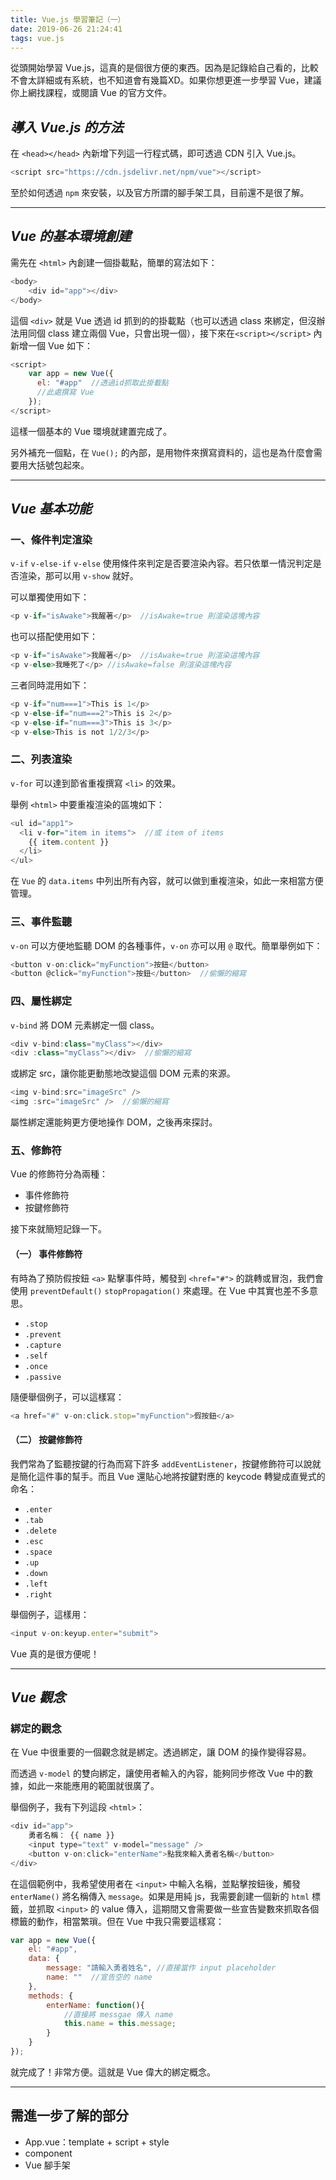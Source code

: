 ```yaml
---
title: Vue.js 學習筆記（一）
date: 2019-06-26 21:24:41
tags: vue.js
---
```

從頭開始學習 Vue.js，這真的是個很方便的東西。因為是記錄給自己看的，比較不會太詳細或有系統，也不知道會有幾篇XD。如果你想更進一步學習 Vue，建議你上網找課程，或閱讀 Vue 的官方文件。

<!--more-->

*導入 Vue.js 的方法*
---
在 `<head></head>` 內新增下列這一行程式碼，即可透過 CDN 引入 Vue.js。
```javascript
<script src="https://cdn.jsdelivr.net/npm/vue"></script>
```

至於如何透過 `npm` 來安裝，以及官方所謂的腳手架工具，目前還不是很了解。

---

*Vue 的基本環境創建*
---
需先在 `<html>` 內創建一個掛載點，簡單的寫法如下：
```javascript
<body>
    <div id="app"></div>
</body>
```
這個 `<div>` 就是 Vue 透過 id 抓到的的掛載點（也可以透過 class 來綁定，但沒辦法用同個 class 建立兩個 Vue，只會出現一個），接下來在`<script></script>` 內新增一個 Vue 如下：
```javascript
<script>
    var app = new Vue({
      el: "#app"  //透過id抓取此掛載點
      //此處撰寫 Vue
    });
</script>
```

這樣一個基本的 Vue 環境就建置完成了。

另外補充一個點，在 `Vue();` 的內部，是用物件來撰寫資料的，這也是為什麼會需要用大括號包起來。

---

*Vue 基本功能*
---

### 一、條件判定渲染

`v-if` `v-else-if` `v-else` 使用條件來判定是否要渲染內容。若只依單一情況判定是否渲染，那可以用 `v-show` 就好。

可以單獨使用如下：
```javascript
<p v-if="isAwake">我醒著</p>  //isAwake=true 則渲染這塊內容
```
也可以搭配使用如下：
```javascript
<p v-if="isAwake">我醒著</p>  //isAwake=true 則渲染這塊內容
<p v-else>我睡死了</p> //isAwake=false 則渲染這塊內容
```
三者同時混用如下：
```javascript
<p v-if="num===1">This is 1</p>
<p v-else-if="num===2">This is 2</p>
<p v-else-if="num===3">This is 3</p>
<p v-else>This is not 1/2/3</p>
```

### 二、列表渲染

`v-for` 可以達到節省重複撰寫 `<li>` 的效果。

舉例 `<html>` 中要重複渲染的區塊如下：

```javascript
<ul id="app1">
  <li v-for="item in items">  //或 item of items
    {{ item.content }}
  </li>
</ul>
```

在 `Vue` 的 `data.items` 中列出所有內容，就可以做到重複渲染，如此一來相當方便管理。

### 三、事件監聽

`v-on` 可以方便地監聽 DOM 的各種事件，`v-on` 亦可以用 `@` 取代。簡單舉例如下：

```javascript
<button v-on:click="myFunction">按鈕</button>
<button @click="myFunction">按鈕</button>  //偷懶的縮寫
```

### 四、屬性綁定

`v-bind` 將 DOM 元素綁定一個 class。

```javascript
<div v-bind:class="myClass"></div>
<div :class="myClass"></div>  //偷懶的縮寫
```
或綁定 src，讓你能更動態地改變這個 DOM 元素的來源。
```javascript
<img v-bind:src="imageSrc" />
<img :src="imageSrc" />  //偷懶的縮寫
```

屬性綁定還能夠更方便地操作 DOM，之後再來探討。

### 五、修飾符

Vue 的修飾符分為兩種：
* 事件修飾符
* 按鍵修飾符

接下來就簡短記錄一下。

#### （一） 事件修飾符

有時為了預防假按鈕 `<a>` 點擊事件時，觸發到 `<href="#">` 的跳轉或冒泡，我們會使用 `preventDefault()` `stopPropagation()` 來處理。在 Vue 中其實也差不多意思。

* `.stop`
* `.prevent`
* `.capture`
* `.self`
* `.once`
* `.passive`

隨便舉個例子，可以這樣寫：
```javascript
<a href="#" v-on:click.stop="myFunction">假按鈕</a>
```

#### （二） 按鍵修飾符

我們常為了監聽按鍵的行為而寫下許多 `addEventListener`，按鍵修飾符可以說就是簡化這件事的幫手。而且 Vue 還貼心地將按鍵對應的 keycode 轉變成直覺式的命名：

* `.enter`
* `.tab`
* `.delete`
* `.esc`
* `.space`
* `.up`
* `.down`
* `.left`
* `.right`

舉個例子，這樣用：
```javascript
<input v-on:keyup.enter="submit">
```

Vue 真的是很方便呢！

---

*Vue 觀念*
---

### 綁定的觀念

在 Vue 中很重要的一個觀念就是綁定。透過綁定，讓 DOM 的操作變得容易。

而透過 `v-model` 的雙向綁定，讓使用者輸入的內容，能夠同步修改 Vue 中的數據，如此一來能應用的範圍就很廣了。

舉個例子，我有下列這段 `<html>`：
```javascript
<div id="app">
    勇者名稱： {{ name }}
    <input type="text" v-model="message" />
    <button v-on:click="enterName">點我來輸入勇者名稱</button>
</div>
```
在這個範例中，我希望使用者在 `<input>` 中輸入名稱，並點擊按鈕後，觸發 `enterName()` 將名稱傳入 `message`。如果是用純 js，我需要創建一個新的 `html` 標籤，並抓取 `<input>` 的 value 傳入，這期間又會需要做一些宣告變數來抓取各個標籤的動作，相當繁瑣。但在 Vue 中我只需要這樣寫：

```javascript
var app = new Vue({
    el: "#app",
    data: {
        message: "請輸入勇者姓名", //直接當作 input placeholder
        name: ""  //宣告空的 name
    },
    methods: {
        enterName: function(){
            //直接將 messgae 傳入 name
            this.name = this.message;
        }
    }
});
```
就完成了！非常方便。這就是 Vue 偉大的綁定概念。

---

需進一步了解的部分
---

* App.vue：template + script + style
* component
* Vue 腳手架